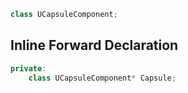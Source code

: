 





```cpp
class UCapsuleComponent;
```


## Inline Forward Declaration

```cpp
private: 
	class UCapsuleComponent* Capsule;
```


